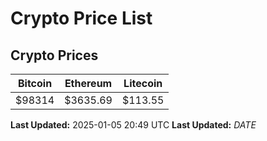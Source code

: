 # Crypto Price List

## Crypto Prices
| Bitcoin | Ethereum | Litecoin |
| ------- | -------- | -------- |
| $98314 | $3635.69 | $113.55 |
**Last Updated:** 2025-01-05 20:49 UTC
**Last Updated:** $DATE$
